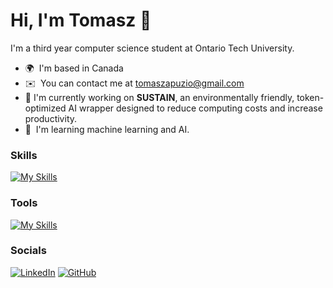 Hi, I'm Tomasz 👋
=======================
    
I'm a third year computer science student at Ontario Tech University.

* 🌍  I'm based in Canada
* ✉️  You can contact me at [tomaszapuzio@gmail.com](mailto:tomaszapuzio@gmail.com)
* 🚀  I'm currently working on **SUSTAIN**, an environmentally friendly, token-optimized AI wrapper designed to reduce computing costs and increase productivity.
* 🧠  I'm learning machine learning and AI.


### Skills

[![My Skills](https://skillicons.dev/icons?i=java,py,cpp,kotlin,r,git,html,css,latex,maven,linux,ubuntu,matlab,arduino,&theme=dark)](https://skillicons.dev)

### Tools

[![My Skills](https://skillicons.dev/icons?i=vscode,replit,pycharm,idea,androidstudio,postman,shopify,figma,github,notion,&theme=dark)](https://skillicons.dev)

### Socials

[![LinkedIn](https://skillicons.dev/icons?i=linkedin&theme=dark)](https://www.linkedin.com/in/tomasz-puzio/)
[![GitHub](https://skillicons.dev/icons?i=github&theme=dark)](https://github.com/Tomasz0720)
